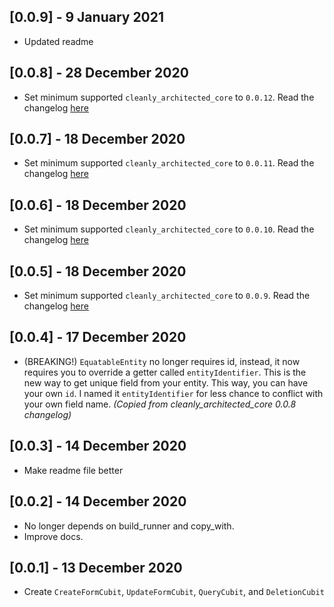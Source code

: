 ## [0.0.9] - 9 January 2021

- Updated readme

## [0.0.8] - 28 December 2020
- Set minimum supported `cleanly_architected_core` to `0.0.12`. Read the changelog [here](https://github.com/moseskarunia/cleanly-architected/blob/master/packages/cleanly_architected_core/CHANGELOG.md)

## [0.0.7] - 18 December 2020
- Set minimum supported `cleanly_architected_core` to `0.0.11`. Read the changelog [here](https://github.com/moseskarunia/cleanly-architected/blob/master/packages/cleanly_architected_core/CHANGELOG.md)

## [0.0.6] - 18 December 2020
- Set minimum supported `cleanly_architected_core` to `0.0.10`. Read the changelog [here](https://github.com/moseskarunia/cleanly-architected/blob/master/packages/cleanly_architected_core/CHANGELOG.md)

## [0.0.5] - 18 December 2020
- Set minimum supported `cleanly_architected_core` to `0.0.9`. Read the changelog [here](https://github.com/moseskarunia/cleanly-architected/blob/master/packages/cleanly_architected_core/CHANGELOG.md)

## [0.0.4] - 17 December 2020
- (BREAKING!) `EquatableEntity` no longer requires id, instead, it now requires you to override a getter called `entityIdentifier`. This is the new way to get unique field from your entity. This way, you can have your own `id`. I named it `entityIdentifier` for less chance to conflict with your own field name. _(Copied from cleanly_architected_core 0.0.8 changelog)_

## [0.0.3] - 14 December 2020
- Make readme file better

## [0.0.2] - 14 December 2020

- No longer depends on build_runner and copy_with.
- Improve docs.

## [0.0.1] - 13 December 2020

- Create `CreateFormCubit`, `UpdateFormCubit`, `QueryCubit`, and `DeletionCubit`